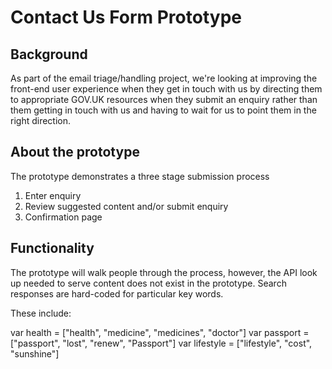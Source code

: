 # Contact Us Form Prototype

## Background

As part of the email triage/handling project, we're looking at improving the front-end user experience when they get in touch with us by directing them to appropriate GOV.UK resources when they submit an enquiry rather than them getting in touch with us and having to wait for us to point them in the right direction. 

## About the prototype

The prototype demonstrates a three stage submission process 

1. Enter enquiry
2. Review suggested content and/or submit enquiry
3. Confirmation page

## Functionality

The prototype will walk people through the process, however, the API look up needed to serve content does not exist in the prototype. Search responses are hard-coded for particular key words.

These include:

var health = ["health", "medicine", "medicines", "doctor"]
var passport = ["passport", "lost", "renew", "Passport"]
var lifestyle = ["lifestyle", "cost", "sunshine"]

